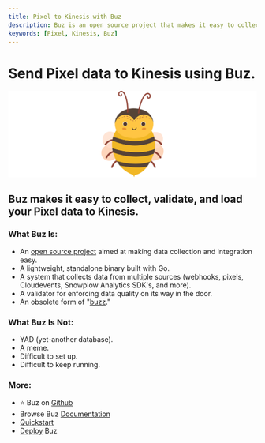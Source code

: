 ```yaml
---
title: Pixel to Kinesis with Buz
description: Buz is an open source project that makes it easy to collect, validate, and load Pixel data to Kinesis.
keywords: [Pixel, Kinesis, Buz]
---
```


# Send Pixel data to Kinesis using Buz.

![buzz](../../../static/img/buzz.png)


## Buz makes it easy to collect, validate, and load your Pixel data to Kinesis.


### What Buz Is:

- An [open source project](https://github.com/silverton-io/buz) aimed at making data collection and integration easy.
- A lightweight, standalone binary built with Go.
- A system that collects data from multiple sources (webhooks, pixels, Cloudevents, Snowplow Analytics SDK's, and more).
- A validator for enforcing data quality on its way in the door.
- An obsolete form of "[buzz](https://www.merriam-webster.com/dictionary/buzz)."


### What Buz Is Not:

- YAD (yet-another database).
- A meme.
- Difficult to set up.
- Difficult to keep running.


### More:
- ⭐ Buz on [Github](https://github.com/silverton-io/buz)
- Browse Buz [Documentation](/)
- [Quickstart](/examples/quickstart)
- [Deploy](category/deploying-buz) Buz
